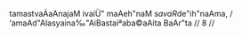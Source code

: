 tamastvaÁaAnajaM ivaiÜ" maAeh"naM s$avaR$de"ih"naAma, /
‘amaAd"Alasyaina‰"AiBastaiªaba©aAita BaAr"ta // 8 //